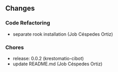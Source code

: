 ## Changes

### Code Refactoring

* separate rook installation (Job Céspedes Ortiz)

### Chores

* release: 0.0.2 (krestomatio-cibot)
* update README.md (Job Céspedes Ortiz)
